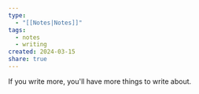 ```yaml
---
type:
  - "[[Notes|Notes]]"
tags:
  - notes
  - writing
created: 2024-03-15
share: true
---
```


If you write more, you'll have more things to write about.
